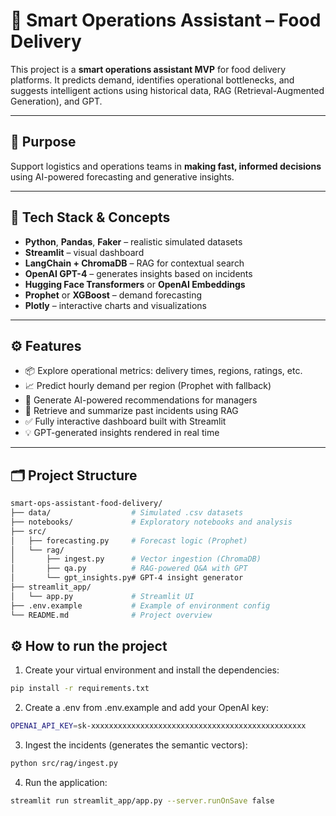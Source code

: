 # 🚀 Smart Operations Assistant – Food Delivery

This project is a **smart operations assistant MVP** for food delivery platforms. It predicts demand, identifies operational bottlenecks, and suggests intelligent actions using historical data, RAG (Retrieval-Augmented Generation), and GPT.

---

## 🎯 Purpose

Support logistics and operations teams in **making fast, informed decisions** using AI-powered forecasting and generative insights.

---

## 🧠 Tech Stack & Concepts

- **Python**, **Pandas**, **Faker** – realistic simulated datasets
- **Streamlit** – visual dashboard
- **LangChain + ChromaDB** – RAG for contextual search
- **OpenAI GPT-4** – generates insights based on incidents
- **Hugging Face Transformers** or **OpenAI Embeddings**
- **Prophet** or **XGBoost** – demand forecasting
- **Plotly** – interactive charts and visualizations

---

## ⚙️ Features

- 📦 Explore operational metrics: delivery times, regions, ratings, etc.
- 📈 Predict hourly demand per region (Prophet with fallback)
- 🧠 Generate AI-powered recommendations for managers
- 🔎 Retrieve and summarize past incidents using RAG
- ✅ Fully interactive dashboard built with Streamlit
- 💡 GPT-generated insights rendered in real time

---

## 🗂️ Project Structure

```bash
smart-ops-assistant-food-delivery/
├── data/                  # Simulated .csv datasets
├── notebooks/             # Exploratory notebooks and analysis
├── src/
│   ├── forecasting.py     # Forecast logic (Prophet)
│   └── rag/
│       ├── ingest.py      # Vector ingestion (ChromaDB)
│       ├── qa.py          # RAG-powered Q&A with GPT
│       └── gpt_insights.py# GPT-4 insight generator
├── streamlit_app/
│   └── app.py             # Streamlit UI
├── .env.example           # Example of environment config
└── README.md              # Project overview
```

## ⚙️ How to run the project

1. Create your virtual environment and install the dependencies:

```bash
pip install -r requirements.txt
```

2. Create a .env from .env.example and add your OpenAI key:

```bash
OPENAI_API_KEY=sk-xxxxxxxxxxxxxxxxxxxxxxxxxxxxxxxxxxxxxxxxxxxxxxxx
```
3. Ingest the incidents (generates the semantic vectors):

```bash
python src/rag/ingest.py
```

4. Run the application:

```bash
streamlit run streamlit_app/app.py --server.runOnSave false
```